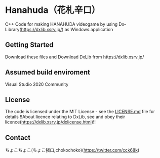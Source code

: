 # Hanahuda（花札辛口）

C++ Code for making HANAHUDA videogame by using Dx-Library(https://dxlib.xsrv.jp/) as Windows application

## Getting Started

Download these files and Download DxLib from https://dxlib.xsrv.jp/

## Assumed build enviroment

Visual Studio 2020 Community 

## License

The code is licensed under the MIT License - see the [LICENSE.md](LICENSE.md) file for details
!!About licence relating to DxLib, see and obey their licence(https://dxlib.xsrv.jp/dxlicense.html)!!

## Contact
ちょこちょこ(ちょこ猪口,chokochoko)(https://twitter.com/cck68k)
